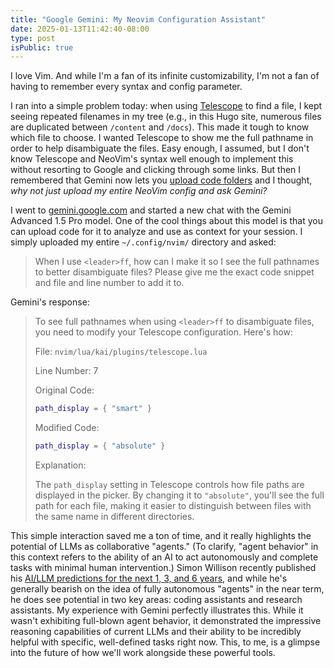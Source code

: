 ```yaml
---
title: "Google Gemini: My Neovim Configuration Assistant"
date: 2025-01-13T11:42:40-08:00
type: post
isPublic: true
---
```


I love Vim. And while I'm a fan of its infinite customizability, I'm not a fan of having to remember every syntax and config parameter.

I ran into a simple problem today: when using [Telescope](https://github.com/nvim-telescope/telescope.nvim) to find a file, I kept seeing repeated filenames in my tree (e.g., in this Hugo site, numerous files are duplicated between `/content` and `/docs`). This made it tough to know which file to choose. I wanted Telescope to show me the full pathname in order to help disambiguate the files. Easy enough, I assumed, but I don't know Telescope and NeoVim's syntax well enough to implement this without resorting to Google and clicking through some links. But then I remembered that Gemini now lets you [upload code folders](https://blog.google/products/gemini/google-gemini-learning-features/) and I thought, _why not just upload my entire NeoVim config and ask Gemini?_

I went to [gemini.google.com](https://gemini.google.com/) and started a new chat with the Gemini Advanced 1.5 Pro model. One of the cool things about this model is that you can upload code for it to analyze and use as context for your session. I simply uploaded my entire `~/.config/nvim/` directory and asked:

> When I use `<leader>ff`, how can I make it so I see the full pathnames to better disambiguate files? Please give me the exact code snippet and file and line number to add it to.

Gemini's response:

> To see full pathnames when using `<leader>ff` to disambiguate files, you need to modify your Telescope configuration. Here's how:
>
> File: `nvim/lua/kai/plugins/telescope.lua`
>
> Line Number: 7
>
> Original Code:
>
> ```lua
> path_display = { "smart" }
> ```
>
> Modified Code:
>
> ```lua
> path_display = { "absolute" }
> ```
>
> Explanation:
>
> The `path_display` setting in Telescope controls how file paths are displayed in the picker. By changing it to `"absolute"`, you'll see the full path for each file, making it easier to distinguish between files with the same name in different directories.

This simple interaction saved me a ton of time, and it really highlights the potential of LLMs as collaborative "agents." (To clarify, "agent behavior" in this context refers to the ability of an AI to act autonomously and complete tasks with minimal human intervention.) Simon Willison recently published his [AI/LLM predictions for the next 1, 3, and 6 years](https://simonwillison.net/2025/Jan/10/ai-predictions/), and while he's generally bearish on the idea of fully autonomous "agents" in the near term, he does see potential in two key areas: coding assistants and research assistants. My experience with Gemini perfectly illustrates this. While it wasn't exhibiting full-blown agent behavior, it demonstrated the impressive reasoning capabilities of current LLMs and their ability to be incredibly helpful with specific, well-defined tasks right now. This, to me, is a glimpse into the future of how we'll work alongside these powerful tools.

